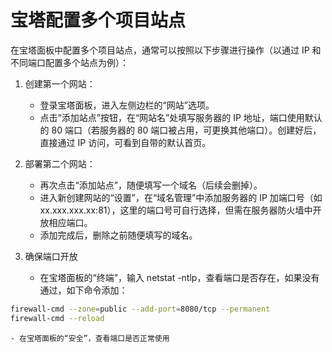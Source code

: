 # 宝塔配置多个项目站点

在宝塔面板中配置多个项目站点，通常可以按照以下步骤进行操作（以通过 IP 和不同端口配置多个站点为例）：

1. 创建第一个网站：

   - 登录宝塔面板，进入左侧边栏的“网站”选项。
   - 点击“添加站点”按钮，在“网站名”处填写服务器的 IP 地址，端口使用默认的 80 端口（若服务器的 80 端口被占用，可更换其他端口）。创建好后，直接通过 IP 访问，可看到自带的默认首页。

2. 部署第二个网站：

   - 再次点击“添加站点”，随便填写一个域名（后续会删掉）。
   - 进入新创建网站的“设置”，在“域名管理”中添加服务器的 IP 加端口号（如 xx.xxx.xxx.xx:81），这里的端口号可自行选择，但需在服务器防火墙中开放相应端口。
   - 添加完成后，删除之前随便填写的域名。

3. 确保端口开放

   - 在宝塔面板的“终端”，输入 netstat -ntlp，查看端口是否存在，如果没有通过，如下命令添加：

```bash
firewall-cmd --zone=public --add-port=8080/tcp --permanent
firewall-cmd --reload
```

    - 在宝塔面板的“安全”，查看端口是否正常使用
